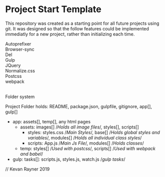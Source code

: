 # Project Start Template

This repository was created as a starting point for all future projects using git.
It was designed so that the follow features could be implemented immediatly for a new project, rather than initializing each time.

Autoprefixer <br>
Browser-sync <br>
Del <br>
Gulp <br>
JQuery <br>
Normalize.css <br>
Postcss <br>
webpack <br>
<br>

Folder system

Project Folder holds: README, package.json, gulpfile, gitignore, app[], gulp[] <br>
 - app: assets[], temp[], any html pages <br>
    - assets: images[] /*Holds all image files*/, styles[], scripts[] <br>
       - styles: styles.css /*Main Styles*/, base[] /*Holds global styles 
       and variables*/, modules[] /*Holds all individual class styles*/ <br>
       - scripts: App.js /*Main Js File*/, modules[] /*Holds classes*/ <br>
    - temp: styles[] /*Used with postcss*/, scripts[] /*Used with webpack and babel*/ <br>
 - gulp: tasks[]: scripts.js, styles.js, watch.js /*gulp tasks*/ <br>


// Kevan Rayner 2019